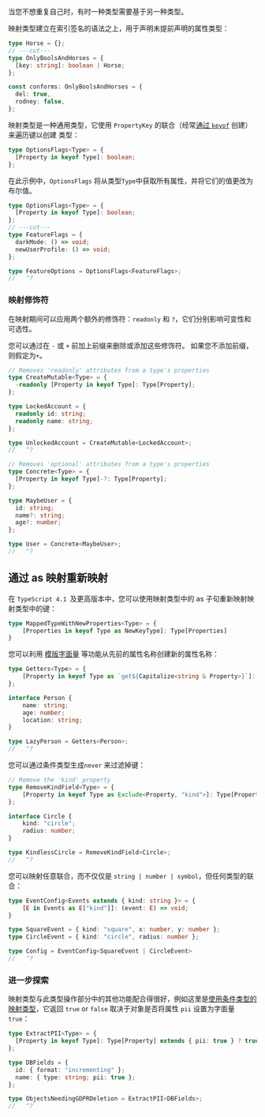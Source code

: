 
当您不想重复自己时，有时一种类型需要基于另一种类型。

映射类型建立在索引签名的语法之上，用于声明未提前声明的属性类型：
```ts 
type Horse = {};
// ---cut---
type OnlyBoolsAndHorses = {
  [key: string]: boolean | Horse;
};

const conforms: OnlyBoolsAndHorses = {
  del: true,
  rodney: false,
};
```

映射类型是一种通用类型，它使用 `PropertyKey` 的联合（经常[通过 `keyof`](/docs/handbook/2/indexed-access-types.html) 创建）来遍历键以创建 类型：
```ts 
type OptionsFlags<Type> = {
  [Property in keyof Type]: boolean;
};
```

在此示例中，`OptionsFlags` 将从类型`Type`中获取所有属性，并将它们的值更改为布尔值。
```ts 
type OptionsFlags<Type> = {
  [Property in keyof Type]: boolean;
};
// ---cut---
type FeatureFlags = {
  darkMode: () => void;
  newUserProfile: () => void;
};

type FeatureOptions = OptionsFlags<FeatureFlags>;
//   ^?
```

### 映射修饰符

在映射期间可以应用两个额外的修饰符：`readonly` 和 `?`，它们分别影响可变性和可选性。

您可以通过在 `-` 或 `+` 前加上前缀来删除或添加这些修饰符。 如果您不添加前缀，则假定为`+`。
```ts 
// Removes 'readonly' attributes from a type's properties
type CreateMutable<Type> = {
  -readonly [Property in keyof Type]: Type[Property];
};

type LockedAccount = {
  readonly id: string;
  readonly name: string;
};

type UnlockedAccount = CreateMutable<LockedAccount>;
//   ^?
```

```ts 
// Removes 'optional' attributes from a type's properties
type Concrete<Type> = {
  [Property in keyof Type]-?: Type[Property];
};

type MaybeUser = {
  id: string;
  name?: string;
  age?: number;
};

type User = Concrete<MaybeUser>;
//   ^?
```

## 通过 as 映射重新映射

在 `TypeScript 4.1 `及更高版本中，您可以使用映射类型中的 as 子句重新映射映射类型中的键：
```ts
type MappedTypeWithNewProperties<Type> = {
    [Properties in keyof Type as NewKeyType]: Type[Properties]
}
```

您可以利用 [模版字面量](/docs/handbook/2/template-literal-types.html) 等功能从先前的属性名称创建新的属性名称：
```ts 
type Getters<Type> = {
    [Property in keyof Type as `get${Capitalize<string & Property>}`]: () => Type[Property]
};

interface Person {
    name: string;
    age: number;
    location: string;
}

type LazyPerson = Getters<Person>;
//   ^?
```

您可以通过条件类型生成`never` 来过滤掉键：
```ts 
// Remove the 'kind' property
type RemoveKindField<Type> = {
    [Property in keyof Type as Exclude<Property, "kind">]: Type[Property]
};

interface Circle {
    kind: "circle";
    radius: number;
}

type KindlessCircle = RemoveKindField<Circle>;
//   ^?
```

您可以映射任意联合，而不仅仅是  `string | number | symbol`，但任何类型的联合：
```ts 
type EventConfig<Events extends { kind: string }> = {
    [E in Events as E["kind"]]: (event: E) => void;
}

type SquareEvent = { kind: "square", x: number, y: number };
type CircleEvent = { kind: "circle", radius: number };

type Config = EventConfig<SquareEvent | CircleEvent>
//   ^?
```

### 进一步探索


映射类型与此类型操作部分中的其他功能配合得很好，例如这里是[使用条件类型的映射类型](/docs/handbook/2/conditional-types.html)，它返回 `true` or `false`  取决于对象是否将属性 `pii` 设置为字面量 `true`：
```ts 
type ExtractPII<Type> = {
  [Property in keyof Type]: Type[Property] extends { pii: true } ? true : false;
};

type DBFields = {
  id: { format: "incrementing" };
  name: { type: string; pii: true };
};

type ObjectsNeedingGDPRDeletion = ExtractPII<DBFields>;
//   ^?
```
